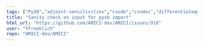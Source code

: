 ```yaml
---
tags: ["PySB","adjoint-sensitivities","cvode","cvodes","differentialequations","enhancement","forward-sensitivities","hacktoberfest","idas","kinetic-modeling","mechanistic-models","modeling","ode","parameter-estimation","petab","pysb","python","sbml","sensitivities","sensitivity-analysis","simulation","systemsbiology"]
title: "Sanity check on input for pysb import"
html_url: "https://github.com/AMICI-dev/AMICI/issues/918"
user: "FFroehlich"
repo: "AMICI-dev/AMICI"
---
```


